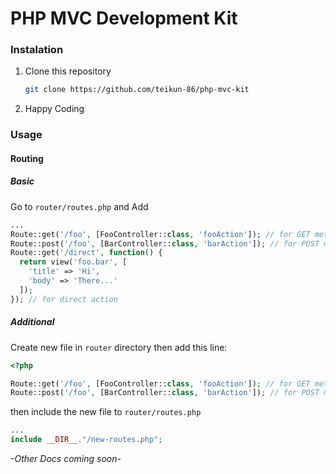 # PHP MVC Development Kit

### Instalation
1. Clone this repository
   ```bash
   git clone https://github.com/teikun-86/php-mvc-kit
   ```
2. Happy Coding

### Usage
#### Routing
##### Basic
Go to `router/routes.php` and Add
```php
...
Route::get('/foo', [FooController::class, 'fooAction']); // for GET method
Route::post('/foo', [BarController::class, 'barAction']); // for POST method
Route::get('/direct', function() {
  return view('foo.bar', [
    'title' => 'Hi',
    'body' => 'There...'
  ]);
}); // for direct action
```
##### Additional
Create new file in `router` directory then add this line:
```php
<?php

Route::get('/foo', [FooController::class, 'fooAction']); // for GET method
Route::post('/foo', [BarController::class, 'barAction']); // for POST method
```
then include the new file to `router/routes.php`
```php
...
include __DIR__."/new-routes.php";
```

_-Other Docs coming soon-_
